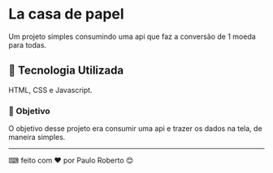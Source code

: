 # La casa de papel

Um projeto simples consumindo uma api que faz a conversão de 1 moeda para todas.

## 🚀 Tecnologia Utilizada

HTML, CSS e Javascript.


### 🔩 Objetivo

O objetivo desse projeto era consumir uma api e trazer os dados na tela, de maneira simples.


---
⌨ feito com ❤️ por Paulo Roberto 😊
